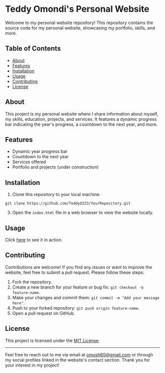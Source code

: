 # Teddy Omondi's Personal Website

Welcome to my personal website repository! This repository contains the source code for my personal website, showcasing my portfolio, skills, and more.

## Table of Contents

- [About](#about)
- [Features](#features)
- [Installation](#installation)
- [Usage](#usage)
- [Contributing](#contributing)
- [License](#license)

## About

This project is my personal website where I share information about myself, my skills, education, projects, and services. It features a dynamic progress bar indicating the year's progress, a countdown to the next year, and more.

## Features

- Dynamic year progress bar
- Countdown to the next year
- Services offered
- Portfolio and projects (under construction)

## Installation

1. Clone this repository to your local machine:

`git clone https://github.com/TeddyO323/YourRepository.git`


3. Open the `index.html` file in a web browser to view the website locally.

## Usage

Click [here](https://kaleidoscopic-unicorn-920e67.netlify.app/) to see it in action.

## Contributing

Contributions are welcome! If you find any issues or want to improve the website, feel free to submit a pull request. Please follow these steps:

1. Fork the repository.
2. Create a new branch for your feature or bug fix: `git checkout -b feature-name`.
3. Make your changes and commit them: `git commit -m "Add your message here"`.
4. Push to your forked repository: `git push origin feature-name`.
5. Open a pull request on GitHub.

## License

This project is licensed under the [MIT License](LICENSE).

---

Feel free to reach out to me via email at omosh60@gmail.com or through my social profiles linked in the website's contact section. Thank you for your interest in my project!


